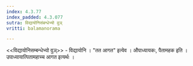 ```yaml
---
index: 4.3.77
index_padded: 4.3.077
sutra: विद्यायोनिसंबन्धेभ्यो वुञ्
vritti: balamanorama

---
```

<<विद्यायोनिसम्बन्धेभ्यो वुञ्>> - विद्यायोनि । "तत आगत" इत्येव । औपाध्यायकः, पैतामहक इति । उपाध्यायात्पितामहाच्च आगत इत्यर्थः । 